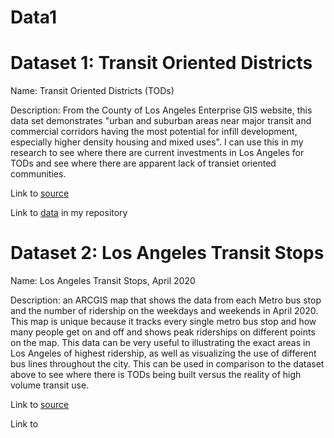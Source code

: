 # Data1

# Dataset 1: Transit Oriented Districts 
Name: Transit Oriented Districts (TODs)

Description: From the County of Los Angeles Enterprise GIS website, this data set demonstrates "urban and suburban areas near major transit and commercial corridors having the most potential for infill development, especially higher density housing and mixed uses". I can use this in my research to see where there are current investments in Los Angeles for TODs and see where there are apparent lack of transiet oriented communities.

Link to [source](https://egis-lacounty.hub.arcgis.com/datasets/lacounty::transit-oriented-district-tod/about)

Link to [data](https://github.com/Genevieve320/Data1/blob/main/Transit_Oriented_District_(TOD).csv) in my repository 

# Dataset 2: Los Angeles Transit Stops
Name: Los Angeles Transit Stops, April 2020

Description: an ARCGIS map that shows the data from each Metro bus stop and the number of ridership on the weekdays and weekends in April 2020. This map is unique because it tracks every single metro bus stop and how many people get on and off and shows peak riderships on different points on the map. This data can be very useful to illustrating the exact areas in Los Angeles of highest ridership, as well as visualizing the use of different bus lines throughout the city. This can be used in comparison to the dataset above to see where there is TODs being built versus the reality of high volume transit use.

Link to [source](https://la-metro.maps.arcgis.com/apps/Minimalist/index.html?appid=1fd006edf4cc446cad245c72241afba5)

Link to 
